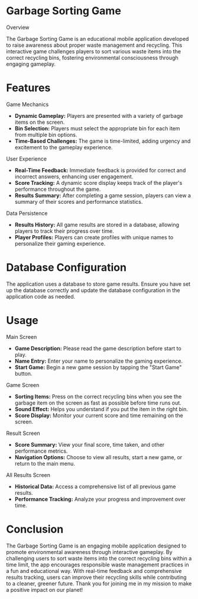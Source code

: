 # Garbage Sorting Game

Overview

The Garbage Sorting Game is an educational mobile application developed to raise awareness about proper waste management and recycling.
This interactive game challenges players to sort various waste items into the correct recycling bins,
fostering environmental consciousness through engaging gameplay.

# Features

Game Mechanics

- **Dynamic Gameplay:** Players are presented with a variety of garbage items on the screen.
- **Bin Selection:** Players must select the appropriate bin for each item from multiple bin options.
- **Time-Based Challenges:** The game is time-limited, adding urgency and excitement to the gameplay experience.
  
User Experience

- **Real-Time Feedback:** Immediate feedback is provided for correct and incorrect answers, enhancing user engagement.
- **Score Tracking:** A dynamic score display keeps track of the player's performance throughout the game.
- **Results Summary:** After completing a game session, players can view a summary of their scores and performance statistics.
  
Data Persistence

- **Results History:** All game results are stored in a database, allowing players to track their progress over time.
- **Player Profiles:** Players can create profiles with unique names to personalize their gaming experience.

# Database Configuration

The application uses a database to store game results. Ensure you have set up the database correctly and update the database configuration in the application code as needed.

# Usage

Main Screen
- **Game Description:** Please read the game description before start to play.
- **Name Entry:** Enter your name to personalize the gaming experience.
- **Start Game:** Begin a new game session by tapping the "Start Game" button.
  
Game Screen
- **Sorting Items:** Press on the correct recycling bins when you see the garbage item on the screen as fast as possible before time runs out.
- **Sound Effect:** Helps you understand if you put the item in the right bin.
- **Score Display:** Monitor your current score and time remaining on the screen.
  
Result Screen
- **Score Summary:** View your final score, time taken, and other performance metrics.
- **Navigation Options:** Choose to view all results, start a new game, or return to the main menu.
  
All Results Screen
- **Historical Data:** Access a comprehensive list of all previous game results.
- **Performance Tracking:** Analyze your progress and improvement over time.

# Conclusion

The Garbage Sorting Game is an engaging mobile application designed to promote environmental awareness through interactive gameplay. By challenging users to sort waste items into the correct recycling bins within a time limit, the app encourages responsible waste management practices in a fun and educational way. With real-time feedback and comprehensive results tracking, users can improve their recycling skills while contributing to a cleaner, greener future. Thank you for joining me in my mission to make a positive impact on our planet!
